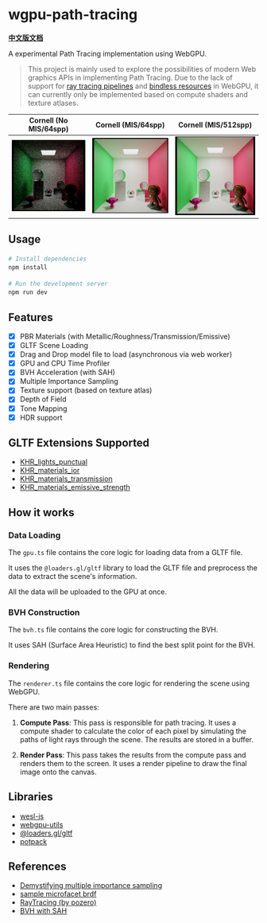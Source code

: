# wgpu-path-tracing

[**中文版文档**](README_ZH.md)

A experimental Path Tracing implementation using WebGPU.

> This project is mainly used to explore the possibilities of modern Web graphics APIs in implementing Path Tracing. Due to the lack of support for [ray tracing pipelines](https://github.com/gpuweb/gpuweb/issues/535) and [bindless resources](https://github.com/gpuweb/gpuweb/issues/380) in WebGPU, it can currently only be implemented based on compute shaders and texture atlases.

| Cornell (No MIS/64spp)                                            | Cornell (MIS/64spp)                                    | Cornell (MIS/512spp)                                     |
| ----------------------------------------------------------------- | ------------------------------------------------------ | -------------------------------------------------------- |
| ![CornellBox (No MIS/64spp)](/docs/img/cornell_64spp_mis_off.png) | ![CornellBox (MIS/64spp)](/docs/img/cornell_64spp.png) | ![CornellBox (MIS/512spp)](/docs/img/cornell_512spp.png) |

## Usage

```bash
# Install dependencies
npm install

# Run the development server
npm run dev
```

## Features

- [x] PBR Materials (with Metallic/Roughness/Transmission/Emissive)
- [x] GLTF Scene Loading
- [x] Drag and Drop model file to load (asynchronous via web worker)
- [x] GPU and CPU Time Profiler
- [x] BVH Acceleration (with SAH)
- [x] Multiple Importance Sampling
- [x] Texture support (based on texture atlas)
- [x] Depth of Field
- [x] Tone Mapping
- [x] HDR support

## GLTF Extensions Supported

- [KHR_lights_punctual](https://github.com/KhronosGroup/glTF/blob/main/extensions/2.0/Khronos/KHR_lights_punctual/README.md)
- [KHR_materials_ior](https://github.com/KhronosGroup/glTF/blob/main/extensions/2.0/Khronos/KHR_materials_ior/README.md)
- [KHR_materials_transmission](https://github.com/KhronosGroup/glTF/blob/main/extensions/2.0/Khronos/KHR_materials_transmission/README.md)
- [KHR_materials_emissive_strength](https://github.com/KhronosGroup/glTF/blob/main/extensions/2.0/Khronos/KHR_materials_emissive_strength/README.md)

## How it works

### Data Loading

The `gpu.ts` file contains the core logic for loading data from a GLTF file.

It uses the `@loaders.gl/gltf` library to load the GLTF file and preprocess the data to extract the scene's information.

All the data will be uploaded to the GPU at once.

### BVH Construction

The `bvh.ts` file contains the core logic for constructing the BVH.

It uses SAH (Surface Area Heuristic) to find the best split point for the BVH.

### Rendering

The `renderer.ts` file contains the core logic for rendering the scene using WebGPU.

There are two main passes:

1. **Compute Pass**: This pass is responsible for path tracing. It uses a compute shader to calculate the color of each pixel by simulating the paths of light rays through the scene. The results are stored in a buffer.

2. **Render Pass**: This pass takes the results from the compute pass and renders them to the screen. It uses a render pipeline to draw the final image onto the canvas.

## Libraries

- [wesl-js](https://github.com/wgsl-tooling-wg/wesl-js)
- [webgpu-utils](https://github.com/greggman/webgpu-utils)
- [@loaders.gl/gltf](https://www.npmjs.com/package/@loaders.gl/gltf)
- [potpack](https://github.com/mapbox/potpack)

## References

- [Demystifying multiple importance sampling](https://lisyarus.github.io/blog/posts/multiple-importance-sampling.html#section-monte-carlo-integration)
- [sample microfacet brdf](https://agraphicsguynotes.com/posts/sample_microfacet_brdf/)
- [RayTracing (by pozero)](https://github.com/pozero/RayTracing)
- [BVH with SAH](https://www.cnblogs.com/lookof/p/3546320.html)
